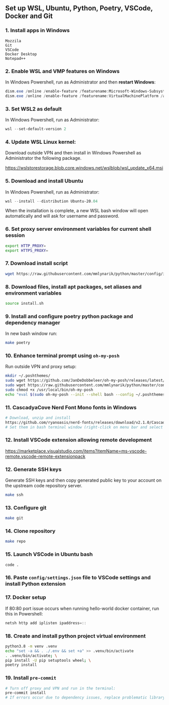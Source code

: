 Set up WSL, Ubuntu, Python, Poetry, VSCode, Docker and Git
------------

### 1. Install apps in Windows
```
Mozzila
Git
VSCode
Docker Desktop
Notepad++
```

### 2. Enable WSL and VMP features on Windows
In Windows Powershell, run as Administrator and then **restart Windows**: 
```powershell
dism.exe /online /enable-feature /featurename:Microsoft-Windows-Subsystem-Linux /all /norestart
dism.exe /online /enable-feature /featurename:VirtualMachinePlatform /all /norestart
```

### 3. Set WSL2 as default
In Windows Powershell, run as Administrator:
```powershell
wsl --set-default-version 2
```

### 4. Update WSL Linux kernel:
Download outside VPN and then install in Windows Powershell as Administrator the following package.

https://wslstorestorage.blob.core.windows.net/wslblob/wsl_update_x64.msi


### 5. Download and install Ubuntu
In Windows Powershell, run as Administrator:
```powershell
wsl --install --distribution Ubuntu-20.04
```

When the installation is complete, a new WSL bash window will open automatically and will ask for username and password.

### 6. Set proxy server environment variables for current shell session
```bash
export HTTP_PROXY=
export HTTPS_PROXY=
```

### 7. Download install script
```bash
wget https://raw.githubusercontent.com/mmlynarik/python/master/config/install.sh -e use_proxy=yes -e https_proxy=$HTTP_PROXY
```

### 8. Download files, install apt packages, set aliases and environment variables
```bash
source install.sh
```

### 9. Install and configure poetry python package and dependency manager
In new bash window run:
```bash
make poetry
```

### 10. Enhance terminal prompt using `oh-my-posh`
Run outside VPN and proxy setup:
```bash
mkdir ~/.poshthemes/
sudo wget https://github.com/JanDeDobbeleer/oh-my-posh/releases/latest/download/posh-linux-amd64 -O /usr/local/bin/oh-my-posh
sudo wget https://raw.githubusercontent.com/mmlynarik/python/master/config/paradox.omp.json -O ~/.poshthemes/paradox.omp.json
sudo chmod +x /usr/local/bin/oh-my-posh
echo "eval $(sudo oh-my-posh --init --shell bash --config ~/.poshthemes/paradox.omp.json)" >> ~/.bashrc
```

### 11. CascadyaCove Nerd Font Mono fonts in Windows
```bash
# Download, unzip and install 
https://github.com/ryanoasis/nerd-fonts/releases/download/v2.1.0/CascadiaCode.zip
# Set them in bash terminal window (right-click on menu bar and select `Properties`)
```

### 12. Install VSCode extension allowing remote development

https://marketplace.visualstudio.com/items?itemName=ms-vscode-remote.vscode-remote-extensionpack


### 12. Generate SSH keys
Generate SSH keys and then copy generated public key to your account on the upstream code repository server.
```bash
make ssh
```

### 13. Configure git
```bash
make git
```

### 14. Clone repository
```bash
make repo
```

### 15. Launch VSCode in Ubuntu bash
```bash
code .
```

### 16. Paste `config/settings.json` file to VSCode settings and install Python extension

### 17. Docker setup
If 80:80 port issue occurs when running hello-world docker container, run this in Powershell:
```powershell
netsh http add iplisten ipaddress=::
```
### 18. Create and install python project virtual environment
```bash
python3.8 -m venv .venv
echo "set -a && . ./.env && set +a" >> .venv/bin/activate
. .venv/bin/activate; \
pip install -U pip setuptools wheel; \
poetry install
```

### 19. Install `pre-commit`
```bash
# Turn off proxy and VPN and run in the terminal:
pre-commit install
# If errors occur due to dependency issues, replace problematic library directly in the pre-commit venv repository stored in `~/.cache/pre-commit`
```
